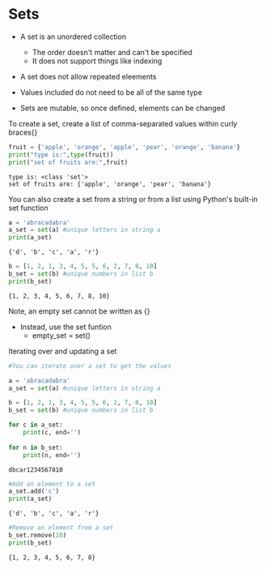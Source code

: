 # Sets
- A set is an unordered collection 
    - The order doesn't matter and can't be specified
    - It does not support things like indexing
    
    
- A set does not allow repeated eleements
- Values included do not need to be all of the same type
- Sets are mutable, so once defined, elements can be changed

To create a set, create a list of comma-separated values within curly braces{}


```python
fruit = {'apple', 'orange', 'apple', 'pear', 'orange', 'banana'}
print("type is:",type(fruit))
print("set of fruits are:",fruit)
```

    type is: <class 'set'>
    set of fruits are: {'apple', 'orange', 'pear', 'banana'}
    

You can also create a set from a string or from a list using Python's built-in set function


```python
a = 'abracadabra'
a_set = set(a) #unique letters in string a
print(a_set)
```

    {'d', 'b', 'c', 'a', 'r'}
    


```python
b = [1, 2, 1, 3, 4, 5, 5, 6, 2, 7, 8, 10]
b_set = set(b) #unique numbers in list b
print(b_set)
```

    {1, 2, 3, 4, 5, 6, 7, 8, 10}
    

Note, an empty set cannot be written as {}
- Instead, use the set funtion
    - empty_set = set()

Iterating over and updating a set


```python
#You can iterate over a set to get the values

a = 'abracadabra'
a_set = set(a) #unique letters in string a

b = [1, 2, 1, 3, 4, 5, 5, 6, 2, 7, 8, 10]
b_set = set(b) #unique numbers in list b

for c in a_set:
    print(c, end='')
    
for n in b_set:
    print(n, end='')
```

    dbcar1234567810


```python
#Add an element to a set
a_set.add('c')
print(a_set)
```

    {'d', 'b', 'c', 'a', 'r'}
    


```python
#Remove an element from a set
b_set.remove(10)
print(b_set)
```

    {1, 2, 3, 4, 5, 6, 7, 8}
    
